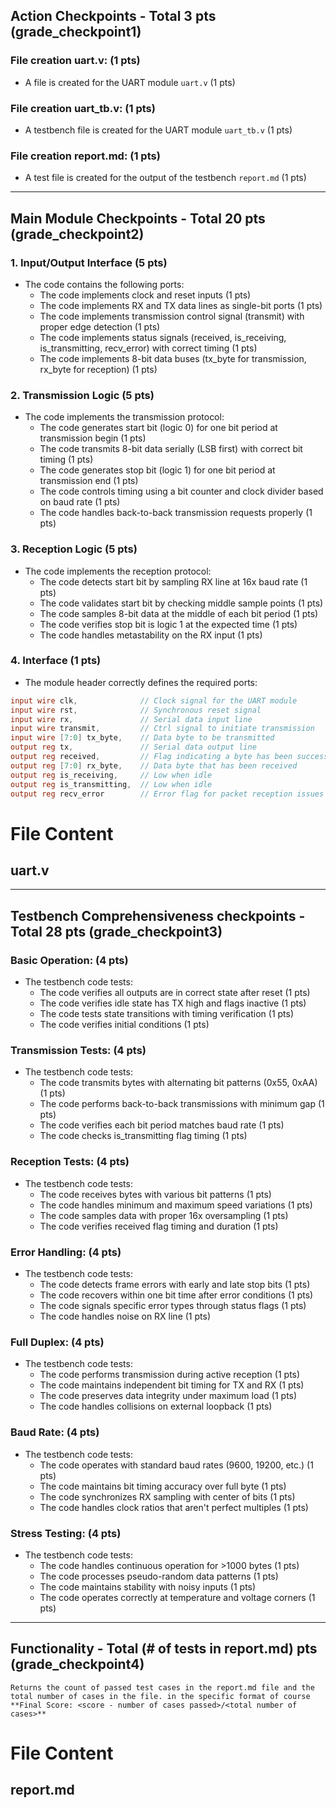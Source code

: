 ## Action Checkpoints - Total 3 pts (grade_checkpoint1)

### File creation uart.v: (1 pts)
   - A file is created for the UART module `uart.v` (1 pts)

### File creation uart_tb.v: (1 pts)
   - A testbench file is created for the UART module `uart_tb.v` (1 pts)

### File creation report.md: (1 pts)
   - A test file is created for the output of the testbench `report.md` (1 pts)

---

## Main Module Checkpoints - Total 20 pts (grade_checkpoint2)

### 1. Input/Output Interface (5 pts)
   - The code contains the following ports:
     - The code implements clock and reset inputs (1 pts)
     - The code implements RX and TX data lines as single-bit ports (1 pts)
     - The code implements transmission control signal (transmit) with proper edge detection (1 pts)
     - The code implements status signals (received, is_receiving, is_transmitting, recv_error) with correct timing (1 pts)
     - The code implements 8-bit data buses (tx_byte for transmission, rx_byte for reception) (1 pts)

### 2. Transmission Logic (5 pts)
   - The code implements the transmission protocol:
     - The code generates start bit (logic 0) for one bit period at transmission begin (1 pts)
     - The code transmits 8-bit data serially (LSB first) with correct bit timing (1 pts)
     - The code generates stop bit (logic 1) for one bit period at transmission end (1 pts)
     - The code controls timing using a bit counter and clock divider based on baud rate (1 pts)
     - The code handles back-to-back transmission requests properly (1 pts)

### 3. Reception Logic (5 pts)
   - The code implements the reception protocol:
     - The code detects start bit by sampling RX line at 16x baud rate (1 pts)
     - The code validates start bit by checking middle sample points (1 pts)
     - The code samples 8-bit data at the middle of each bit period (1 pts)
     - The code verifies stop bit is logic 1 at the expected time (1 pts)
     - The code handles metastability on the RX input (1 pts)

### 4. Interface (1 pts)
   - The module header correctly defines the required ports:
   ```verilog
   input wire clk,              // Clock signal for the UART module
   input wire rst,              // Synchronous reset signal
   input wire rx,               // Serial data input line
   input wire transmit,         // Ctrl signal to initiate transmission
   input wire [7:0] tx_byte,    // Data byte to be transmitted
   output reg tx,               // Serial data output line
   output reg received,         // Flag indicating a byte has been successfully received
   output reg [7:0] rx_byte,    // Data byte that has been received
   output reg is_receiving,     // Low when idle
   output reg is_transmitting,  // Low when idle
   output reg recv_error        // Error flag for packet reception issues
   ```

# File Content

## uart.v

---

## Testbench Comprehensiveness checkpoints - Total 28 pts (grade_checkpoint3)

### Basic Operation: (4 pts)
   - The testbench code tests:
     - The code verifies all outputs are in correct state after reset (1 pts)
     - The code verifies idle state has TX high and flags inactive (1 pts)
     - The code tests state transitions with timing verification (1 pts)
     - The code verifies initial conditions (1 pts)

### Transmission Tests: (4 pts)
   - The testbench code tests:
     - The code transmits bytes with alternating bit patterns (0x55, 0xAA) (1 pts)
     - The code performs back-to-back transmissions with minimum gap (1 pts)
     - The code verifies each bit period matches baud rate (1 pts)
     - The code checks is_transmitting flag timing (1 pts)

### Reception Tests: (4 pts)
   - The testbench code tests:
     - The code receives bytes with various bit patterns (1 pts)
     - The code handles minimum and maximum speed variations (1 pts)
     - The code samples data with proper 16x oversampling (1 pts)
     - The code verifies received flag timing and duration (1 pts)

### Error Handling: (4 pts)
   - The testbench code tests:
     - The code detects frame errors with early and late stop bits (1 pts)
     - The code recovers within one bit time after error conditions (1 pts)
     - The code signals specific error types through status flags (1 pts)
     - The code handles noise on RX line (1 pts)

### Full Duplex: (4 pts)
   - The testbench code tests:
     - The code performs transmission during active reception (1 pts)
     - The code maintains independent bit timing for TX and RX (1 pts)
     - The code preserves data integrity under maximum load (1 pts)
     - The code handles collisions on external loopback (1 pts)

### Baud Rate: (4 pts)
   - The testbench code tests:
     - The code operates with standard baud rates (9600, 19200, etc.) (1 pts)
     - The code maintains bit timing accuracy over full byte (1 pts)
     - The code synchronizes RX sampling with center of bits (1 pts)
     - The code handles clock ratios that aren't perfect multiples (1 pts)

### Stress Testing: (4 pts)
   - The testbench code tests:
     - The code handles continuous operation for >1000 bytes (1 pts)
     - The code processes pseudo-random data patterns (1 pts)
     - The code maintains stability with noisy inputs (1 pts)
     - The code operates correctly at temperature and voltage corners (1 pts)

---

## Functionality - Total (# of tests in report.md) pts (grade_checkpoint4)
    Returns the count of passed test cases in the report.md file and the total number of cases in the file. in the specific format of course **Final Score: <score - number of cases passed>/<total number of cases>**

# File Content

## report.md